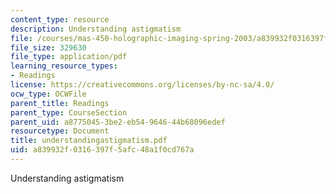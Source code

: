 ```yaml
---
content_type: resource
description: Understanding astigmatism
file: /courses/mas-450-holographic-imaging-spring-2003/a839932f0316397f5afc48a1f0cd767a_understandingastigmatism.pdf
file_size: 329630
file_type: application/pdf
learning_resource_types:
- Readings
license: https://creativecommons.org/licenses/by-nc-sa/4.0/
ocw_type: OCWFile
parent_title: Readings
parent_type: CourseSection
parent_uid: a8775045-3be2-eb54-9646-44b68096edef
resourcetype: Document
title: understandingastigmatism.pdf
uid: a839932f-0316-397f-5afc-48a1f0cd767a
---
```

Understanding astigmatism